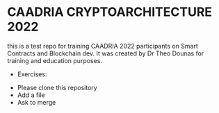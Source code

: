# CAADRIA CRYPTOARCHITECTURE 2022
this is a test repo for training CAADRIA 2022 participants on Smart Contracts and Blockchain dev. It was created by Dr Theo Dounas for training and education purposes.

* Exercises:
 - Please clone this repository
 - Add a file
 - Ask to merge
